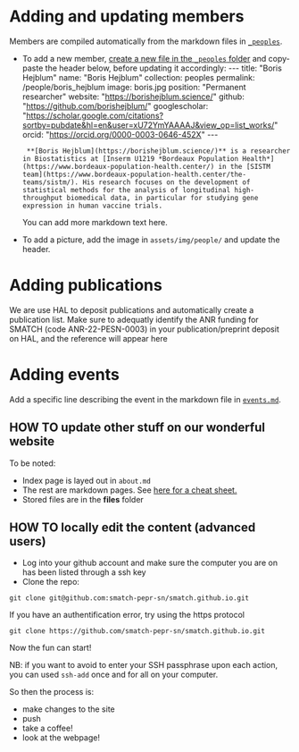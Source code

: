 # Adding and updating members

Members are compiled automatically from the markdown files in [`_peoples`](https://github.com/smatch-pepr-sn/smatch-pepr-sn.github.io/tree/gh-pages/_peoples).

 - To add a new member, [create a new file in the `_peoples` folder](https://github.com/smatch-pepr-sn/smatch-pepr-sn.github.io/new/gh-pages/_peoples) and copy-paste the header below, before updating it accordingly:
        ---
        title: "Boris Hejblum"
        name: "Boris Hejblum"
        collection: peoples
        permalink: /people/boris_hejblum
        image: boris.jpg
        position: "Permanent researcher"
        website: "https://borishejblum.science/"
        github: "https://github.com/borishejblum/"
        googlescholar: "https://scholar.google.com/citations?sortby=pubdate&hl=en&user=xU72YmYAAAAJ&view_op=list_works/"
        orcid: "https://orcid.org/0000-0003-0646-452X"
        ---

        **[Boris Hejblum](https://borishejblum.science/)** is a researcher in Biostatistics at [Inserm U1219 *Bordeaux Population Health*](https://www.bordeaux-population-health.center/) in the [SISTM team](https://www.bordeaux-population-health.center/the-teams/sistm/). His research focuses on the development of statistical methods for the analysis of longitudinal high-throughput biomedical data, in particular for studying gene expression in human vaccine trials.

    You can add more markdown text here.

- To add a picture, add the image in `assets/img/people/` and update the
  header.

# Adding publications

We are use HAL to deposit publications and automatically create a publication list. 
Make sure to adequatly identify the ANR funding for SMATCH (code ANR-22-PESN-0003) in 
your publication/preprint deposit on HAL, and the reference will appear here

# Adding events

Add a specific line describing the event in the markdown file in [`events.md`](https://github.com/smatch-pepr-sn/smatch-pepr-sn.github.io/edit/gh-pages/events.md).

## HOW TO update other stuff on our wonderful website


To be noted:
* Index page is layed out in `about.md`
* The rest are markdown pages. See [here for a cheat sheet.](https://www.markdownguide.org/cheat-sheet/)
* Stored files are in the **files** folder




## HOW TO locally edit the content (advanced users)

* Log into your github account and make sure the computer you are on has been listed through a ssh key
* Clone the repo:

`git clone git@github.com:smatch-pepr-sn/smatch.github.io.git`

If you have an authentification error,  try using the https protocol

`git clone https://github.com/smatch-pepr-sn/smatch.github.io.git`


Now the fun can start!

NB: if you want to avoid to enter your SSH passphrase upon each action, you can used `ssh-add` once and for all on your computer.


So then the process is:
- make changes to the site
- push
- take a coffee!
- look at the webpage!
